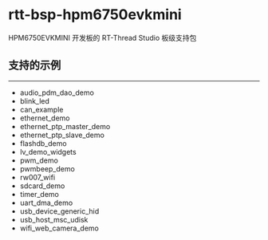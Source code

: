 # rtt-bsp-hpm6750evkmini

HPM6750EVKMINI 开发板的 RT-Thread Studio 板级支持包

## 支持的示例
***
- audio_pdm_dao_demo
- blink_led
- can_example
- ethernet_demo
- ethernet_ptp_master_demo
- ethernet_ptp_slave_demo
- flashdb_demo
- lv_demo_widgets
- pwm_demo
- pwmbeep_demo
- rw007_wifi
- sdcard_demo
- timer_demo
- uart_dma_demo
- usb_device_generic_hid
- usb_host_msc_udisk
- wifi_web_camera_demo